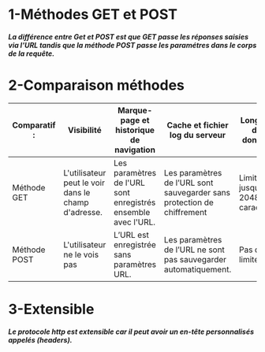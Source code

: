 # 1-Méthodes GET et POST
##### La différence entre Get et POST est que GET passe les réponses saisies via l'URL tandis que la méthode POST passe les paramétres dans le corps de la requête.
# 2-Comparaison méthodes
| Comparatif : | Visibilité   |Marque-page et historique de navigation |Cache et fichier log du serveur| Longueur des données |
| ------- | -------- | ------|------|--------|
| Méthode GET  | L'utilisateur peut le voir dans le champ d'adresse.|Les paramètres de l'URL sont enregistrés ensemble avec l'URL.|Les paramètres de l’URL sont sauvegarder sans protection de chiffrement |  	Limitée , jusqu'à 2048 caractères | 
| Méthode POST| L'utilisateur ne le vois pas    |L’URL est enregistrée sans paramètres URL. |Les paramètres de l’URL ne sont pas sauvegarder automatiquement. | Pas de limite |
# 3-Extensible
##### Le protocole http est extensible car il peut avoir un en-tête personnalisés appelés (headers).
